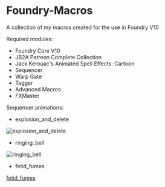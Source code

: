 # Foundry-Macros
A collection of my macros created for the use in Foundry V10

Required modules:
- Foundry Core V10
- JB2A Patreon Complete Collection
- Jack Kerouac's Animated Spell Effects: Cartoon
- Sequencer
- Warp Gate
- Tagger
- Advanced Macros
- FXMaster

Sequencer animations:
- explosion_and_delete

![explosion_and_delete](https://user-images.githubusercontent.com/30681313/234222808-27b0e847-bb5e-43da-acbf-dc68b90f2892.gif)

- ringing_bell

![ringing_bell](https://user-images.githubusercontent.com/30681313/235316138-5ce57460-eeb2-4f8f-aea9-ce9fac89716a.gif)

- fetid_fumes

[fetid_fumes](https://imgur.com/a/Oel5Yzz)
